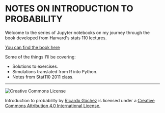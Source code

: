 
# NOTES ON INTRODUCTION TO PROBABILITY

Welcome to the series of Jupyter notebooks on my journey through the book developed from Harvard's stats 110 lectures.


[You can find the book here](https://www.amazon.com/Introduction-Probability-Chapman-Statistical-Science/dp/1466575573)


Some of the things I'll be covering:
* Solutions to exercises.
* Simulations translated from R into Python.
* Notes from Stat110 2011 class.


---
<a rel="license" href="http://creativecommons.org/licenses/by/4.0/"><img alt="Creative Commons License" src="https://i.creativecommons.org/l/by/4.0/88x31.png" style="float: left;"></a><br>

Introduction to probability by [Ricardo Góchez](https://twitter.com/G0chz) is licensed under a [Creative Commons Attribution 4.0 International License.](https://creativecommons.org/licenses/by/4.0/)
